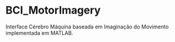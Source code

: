 # BCI_MotorImagery
Interface Cérebro Máquina baseada em Imaginação do Movimento implementada em MATLAB.

